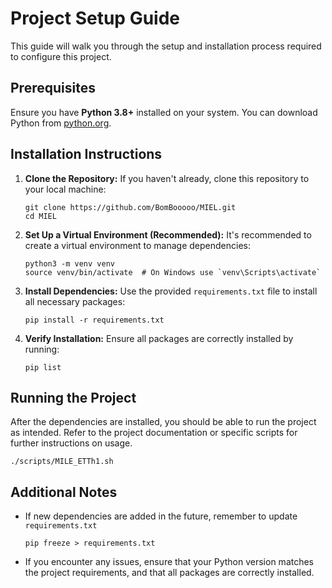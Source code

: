 # Project Setup Guide

This guide will walk you through the setup and installation process required to configure this project.

## Prerequisites

Ensure you have **Python 3.8+** installed on your system. You can download Python from [python.org](https://www.python.org/downloads/).

## Installation Instructions

1. **Clone the Repository:** If you haven't already, clone this repository to your local machine:

   ```
   git clone https://github.com/BomBooooo/MIEL.git
   cd MIEL
   ```

2. **Set Up a Virtual Environment (Recommended):** It's recommended to create a virtual environment to manage dependencies:

   ```
   python3 -m venv venv
   source venv/bin/activate  # On Windows use `venv\Scripts\activate`
   ```

3. **Install Dependencies:** Use the provided `requirements.txt` file to install all necessary packages:

   ```
   pip install -r requirements.txt
   ```

4. **Verify Installation:** Ensure all packages are correctly installed by running:

   ```
   pip list
   ```

## Running the Project

After the dependencies are installed, you should be able to run the project as intended. Refer to the project documentation or specific scripts for further instructions on usage.

   ```
   ./scripts/MILE_ETTh1.sh
   ```

## Additional Notes

- If new dependencies are added in the future, remember to update `requirements.txt`

  ```
  pip freeze > requirements.txt
  ```

- If you encounter any issues, ensure that your Python version matches the project requirements, and that all packages are correctly installed.
